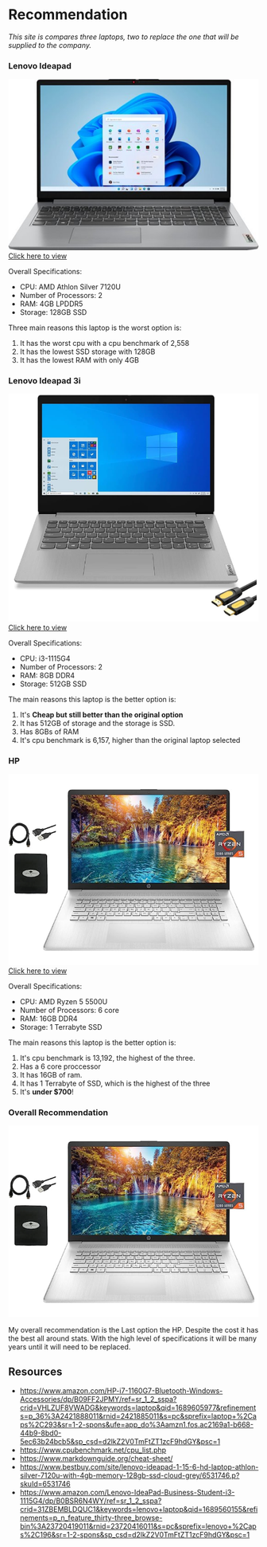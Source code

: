 # Recommendation

*This site is compares three laptops, two to replace the one that will be supplied to the company.*

### Lenovo Ideapad

![Laptop mentioned below.](Computer_Worst.jpg)
[Click here to view](https://www.bestbuy.com/site/lenovo-ideapad-1-15-6-hd-laptop-athlon-silver-7120u-with-4gb-memory-128gb-ssd-cloud-grey/6531746.p?skuId=6531746)

Overall Specifications:

- CPU: AMD Athlon Silver 7120U
- Number of Processors: 2
- RAM: 4GB LPDDR5
- Storage: 128GB SSD

Three main reasons this laptop is the worst option is:

1. It has the worst cpu with a cpu benchmark of 2,558
2. It has the lowest SSD storage with 128GB
3. It has the lowest RAM with only 4GB

### Lenovo Ideapad 3i

![Laptop mentioned below.](Computer_Okay.png)
[Click here to view](https://www.amazon.com/Lenovo-IdeaPad-Business-Student-i3-1115G4/dp/B0BSR6N4WY/ref=sr_1_2_sspa?crid=31ZBEMBLDQUC1&keywords=lenovo%2Blaptop&qid=1689560155&refinements=p_n_feature_thirty-three_browse-bin%3A23720419011&rnid=23720416011&s=pc&sprefix=lenovo%2B%2Caps%2C196&sr=1-2-spons&sp_csd=d2lkZ2V0TmFtZT1zcF9hdGY&th=1)

Overall Specifications:

- CPU: i3-1115G4
- Number of Processors: 2
- RAM: ‎8GB DDR4
- Storage: 512GB SSD

The main reasons this laptop is the better option is:

1. It's **Cheap but still better than the original option**
2. It has 512GB of storage and the storage is SSD.
3. Has 8GBs of RAM
4. It's cpu benchmark is 6,157, higher than the original laptop selected

### HP

![Laptop mentioned below.](Computer_Best.png)
[Click here to view](https://www.amazon.com/HP-i7-1160G7-Bluetooth-Windows-Accessories/dp/B09FF2JPMY/ref=sr_1_2_sspa?crid=VHLZUF8VWADG&keywords=laptop&qid=1689605977&refinements=p_36%3A2421888011&rnid=2421885011&s=pc&sprefix=laptop%2B%2Caps%2C293&sr=1-2-spons&ufe=app_do%3Aamzn1.fos.ac2169a1-b668-44b9-8bd0-5ec63b24bcb5&sp_csd=d2lkZ2V0TmFtZT1zcF9hdGY&th=1)

Overall Specifications:

- CPU: AMD Ryzen 5 5500U
- Number of Processors: 6 core
- RAM: 16GB DDR4
- Storage: 1 Terrabyte SSD

The main reasons this laptop is the better option is:

1. It's cpu benchmark is 13,192, the highest of the three.
2. Has a 6 core proccessor 
3. It has 16GB of ram.
4. It has 1 Terrabyte of SSD, which is the highest of the three
5. It's **under $700**!

### Overall Recommendation

![Laptop mentioned below.](Computer_Best.png)

My overall recommendation is the Last option the HP. Despite the cost it has the best all around stats. With the high level of specifications it will be many years until it will need to be replaced.

## Resources

- https://www.amazon.com/HP-i7-1160G7-Bluetooth-Windows-Accessories/dp/B09FF2JPMY/ref=sr_1_2_sspa?crid=VHLZUF8VWADG&keywords=laptop&qid=1689605977&refinements=p_36%3A2421888011&rnid=2421885011&s=pc&sprefix=laptop+%2Caps%2C293&sr=1-2-spons&ufe=app_do%3Aamzn1.fos.ac2169a1-b668-44b9-8bd0-5ec63b24bcb5&sp_csd=d2lkZ2V0TmFtZT1zcF9hdGY&psc=1
- https://www.cpubenchmark.net/cpu_list.php
- https://www.markdownguide.org/cheat-sheet/
- https://www.bestbuy.com/site/lenovo-ideapad-1-15-6-hd-laptop-athlon-silver-7120u-with-4gb-memory-128gb-ssd-cloud-grey/6531746.p?skuId=6531746
- https://www.amazon.com/Lenovo-IdeaPad-Business-Student-i3-1115G4/dp/B0BSR6N4WY/ref=sr_1_2_sspa?crid=31ZBEMBLDQUC1&keywords=lenovo+laptop&qid=1689560155&refinements=p_n_feature_thirty-three_browse-bin%3A23720419011&rnid=23720416011&s=pc&sprefix=lenovo+%2Caps%2C196&sr=1-2-spons&sp_csd=d2lkZ2V0TmFtZT1zcF9hdGY&psc=1

